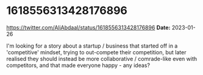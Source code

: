 # 1618556313428176896
https://twitter.com/AliAbdaal/status/1618556313428176896
**Date:** 2023-01-26

I'm looking for a story about a startup / business that started off in a 'competitive' mindset, trying to out-compete their competition, but later realised they should instead be more collaborative / comrade-like even with competitors, and that made everyone happy - any ideas?
